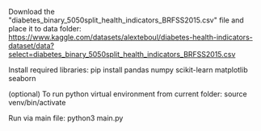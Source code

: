 Download the "diabetes_binary_5050split_health_indicators_BRFSS2015.csv" file and place it to data folder:
https://www.kaggle.com/datasets/alexteboul/diabetes-health-indicators-dataset/data?select=diabetes_binary_5050split_health_indicators_BRFSS2015.csv

Install required libraries:
pip install pandas numpy scikit-learn matplotlib seaborn

(optional) To run python virtual environment from current folder:
source venv/bin/activate

Run via main file:
python3 main.py
